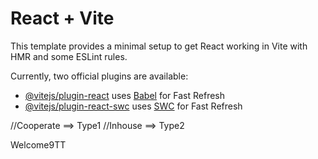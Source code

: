 # React + Vite

This template provides a minimal setup to get React working in Vite with HMR and some ESLint rules.

Currently, two official plugins are available:

- [@vitejs/plugin-react](https://github.com/vitejs/vite-plugin-react/blob/main/packages/plugin-react/README.md) uses [Babel](https://babeljs.io/) for Fast Refresh
- [@vitejs/plugin-react-swc](https://github.com/vitejs/vite-plugin-react-swc) uses [SWC](https://swc.rs/) for Fast Refresh

//Cooperate ==> Type1
//Inhouse ==> Type2

<!-- rsync -av ./dist/. root@134.209.109.180:/var/www/telemedicine/admin-telemedicine -->

<!-- updata -->
<!-- rsync -av ./dist/.  root@128.199.246.229:/var/www/admin.telemed.sabahna.com -->
<!-- Welcome9TT -->

<!-- This React project is created by sabahna Team (Hein Htet Zaw(NExt js ဆရာကြီး),Lapyae(Super Fullstack),Khant Kyaw(devkay06 xD)) -->

<!-- Swagger Url
https://api.telemed.sabahna.com/api-docs/sys-admin/ -->

Welcome9TT
